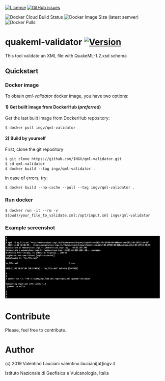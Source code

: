 [![License](https://img.shields.io/github/license/INGV/quakeml-validator.svg)](https://github.com/INGV/quakeml-validator/blob/master/LICENSE)
[![GitHub issues](https://img.shields.io/github/issues/INGV/quakeml-validator.svg)](https://github.com/INGV/quakeml-validator/issues)

![Docker Cloud Build Status](https://img.shields.io/docker/cloud/build/ingv/qml-validator)
![Docker Image Size (latest semver)](https://img.shields.io/docker/image-size/ingv/qml-validator?sort=semver)
![Docker Pulls](https://img.shields.io/docker/pulls/ingv/qml-validator)

# quakeml-validator [![Version](https://img.shields.io/badge/dynamic/yaml?label=ver&query=softwareVersion&url=https://raw.githubusercontent.com/INGV/quakeml-validator/master/publiccode.yml)](https://github.com/INGV/quakeml-validator/blob/master/publiccode.yml)

This tool validate an XML file with QuakeML-1.2.xsd schema

## Quickstart
### Docker image
To obtain *qml-validator* docker image, you have two options:

#### 1) Get built image from DockerHub (*preferred*)
Get the last built image from DockerHub repository:
```
$ docker pull ingv/qml-validator
```

#### 2) Build by yourself
First, clone the git repository
```
$ git clone https://github.com/INGV/qml-validator.git
$ cd qml-validator
$ docker build --tag ingv/qml-validator .
```

in case of errors, try:
```
$ docker build --no-cache --pull --tag ingv/qml-validator .
```

### Run docker
```
$ docker run -it --rm -v $(pwd)/your_file_to_validate.xml:/opt/input.xml ingv/qml-validator
```

### Example screenshot
![alt text](images/screen.png)

# Contribute
Please, feel free to contribute.

# Author
(c) 2019 Valentino Lauciani valentino.lauciani[at]ingv.it

Istituto Nazionale di Geofisica e Vulcanologia, Italia

